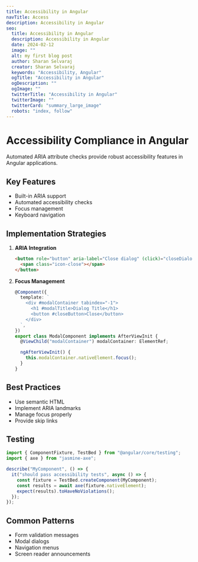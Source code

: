```yaml
---
title: Accessibility in Angular
navTitle: Access
description: Accessibility in Angular
seo:
  title: Accessibility in Angular
  description: Accessibility in Angular
  date: 2024-02-12
  image: ""
  alt: my first blog post
  author: Sharan Selvaraj
  creator: Sharan Selvaraj
  keywords: "Accessibility, Angular"
  ogTitle: "Accessibility in Angular"
  ogDescription: ""
  ogImage: ""
  twitterTitle: "Accessibility in Angular"
  twitterImage: ""
  twitterCard: "summary_large_image"
  robots: "index, follow"
---
```


# Accessibility Compliance in Angular

Automated ARIA attribute checks provide robust accessibility features in Angular applications.

## Key Features

- Built-in ARIA support
- Automated accessibility checks
- Focus management
- Keyboard navigation

## Implementation Strategies

1. **ARIA Integration**

   ```html
   <button role="button" aria-label="Close dialog" (click)="closeDialog()">
     <span class="icon-close"></span>
   </button>
   ```

2. **Focus Management**

   ```typescript
   @Component({
     template: `
       <div #modalContainer tabindex="-1">
         <h1 #modalTitle>Dialog Title</h1>
         <button #closeButton>Close</button>
       </div>
     `,
   })
   export class ModalComponent implements AfterViewInit {
     @ViewChild("modalContainer") modalContainer: ElementRef;

     ngAfterViewInit() {
       this.modalContainer.nativeElement.focus();
     }
   }
   ```

## Best Practices

- Use semantic HTML
- Implement ARIA landmarks
- Manage focus properly
- Provide skip links

## Testing

```typescript
import { ComponentFixture, TestBed } from "@angular/core/testing";
import { axe } from "jasmine-axe";

describe("MyComponent", () => {
  it("should pass accessibility tests", async () => {
    const fixture = TestBed.createComponent(MyComponent);
    const results = await axe(fixture.nativeElement);
    expect(results).toHaveNoViolations();
  });
});
```

## Common Patterns

- Form validation messages
- Modal dialogs
- Navigation menus
- Screen reader announcements
